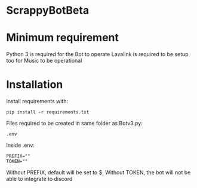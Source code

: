 # ScrappyBotBeta
# Minimum requirement
Python 3 is required for the Bot to operate
Lavalink is required to be setup too for Music to be operational

# Installation
Install requirements with: 
```
pip install -r requirements.txt
```

Files required to be created in same folder as Botv3.py:
```
.env
```

Inside .env:
```
PREFIX=""
TOKEN=""
```

Without PREFIX, default will be set to $, Without TOKEN, the bot will not be able to integrate to discord